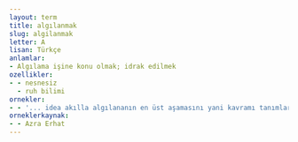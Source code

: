 ```yaml
---
layout: term
title: algılanmak
slug: algilanmak
letter: A
lisan: Türkçe
anlamlar:
- Algılama işine konu olmak; idrak edilmek
ozellikler:
- - nesnesiz
  - ruh bilimi
ornekler:
- - '... idea akılla algılananın en üst aşamasını yani kavramı tanımlar.'
orneklerkaynak:
- - Azra Erhat
---
```

